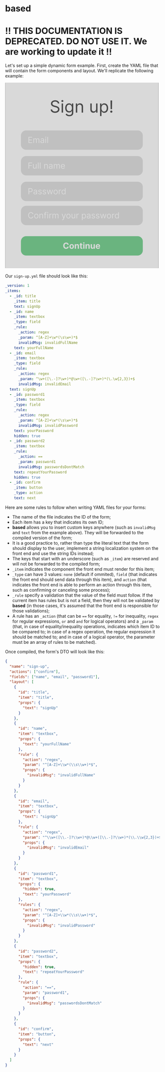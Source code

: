 # based

# ‼️ **THIS DOCUMENTATION IS DEPRECATED. DO NOT USE IT.** We are working to update it ‼️

Let's set up a simple dynamic form example.
First, create the YAML file that will contain the form components and layout. We'll replicate the following example:

![(Text) Sign up!, (Text input) Your name, (Text input) Your email address, (Check box) I agree with the Terms and conditions, (Button) Next](/readme_example.png?raw=true)

Our `sign-up.yml` file should look like this:

```yml
_version: 1
_items:
  - _id: title
    _item: title
    text: signUp
  - _id: name
    _item: textbox
    _type: field
    _rule:
      _action: regex
      _param: ^[A-Z]+\w*(\s\w+)*$
      invalidMsg: invalidFullName
    text: yourFullName
  - _id: email
    _item: textbox
    _type: field
    _rule:
      _action: regex
      _param: ^\w+([\.-]?\w+)*@\w+([\.-]?\w+)*(\.\w{2,3})+$
      invalidMsg: invalidEmail
  text: signUp
  - _id: password1
    _item: textbox
    _type: field
    _rule:
      _action: regex
      _param: ^[A-Z]+\w*(\s\w+)*$
      invalidMsg: invalidPassword
    text: yourPassword
    hidden: true
  - _id: password2
    _item: textbox
    _rule:
      _action: ==
      _param: password1
      invalidMsg: passwordsDontMatch
    text: repeatYourPassword
    hidden: true
  - _id: confirm
    _item: button
    _type: action
    text: next
```

Here are some rules to follow when writing YAML files for your forms:

- The name of the file indicates the ID of the form;
- Each item has a key that indicates its own ID;
- **based** allows you to insert custom keys anywhere (such as `invalidMsg` and `text` from the example above). They will be forwarded to the compiled version of the form;
- It is a good practice to, rather than type the literal text that the form should display to the user, implement a string localization system on the front end and use the string IDs instead;
- The keys that start with an underscore (such as `_item`) are reserved and will not be forwarded to the compiled form;
- `_item` indicates the component the front end must render for this item;
- `_type` can have 3 values: `none` (default if ommited), `field` (that indicates the front end should send data through this item), and `action` (that indicates the front end is able to perform an action through this item, such as confirming or canceling some process);
- `_rule` specify a validation that the value of the field must follow. If the current item has rules but is not a field, then they will not be validated by **based** (in those cases, it's assumed that the front end is responsible for those validations);
- A rule has an `_action` (that can be `==` for equality, `!=` for inequality, `regex` for regular expressions, `or` and `and` for logical operators) and a `_param` (that, in case of equality/inequality operations, indicates which item ID to be compared to; in case of a regex operation, the regular expression it should be matched to; and in case of a logical operator, the parameter must be an array of rules to be matched).

Once compiled, the form's DTO will look like this:

```json
{
  "name": "sign-up",
  "actions": ["confirm"],
  "fields": ["name", "email", "password1"],
  "layout": [
    {
      "id": "title",
      "item": "title",
      "props": {
        "text": "signUp"
      }
    },
    {
      "id": "name",
      "item": "textbox",
      "props": {
        "text": "yourFullName"
      },
      "rule": {
        "action": "regex",
        "param": "^[A-Z]+\\w*(\\s\\w+)*$",
        "props": {
          "invalidMsg": "invalidFullName"
        }
      }
    },
    {
      "id": "email",
      "item": "textbox",
      "props": {
        "text": "signUp"
      },
      "rule": {
        "action": "regex",
        "param": "^\\w+([\\.-]?\\w+)*@\\w+([\\.-]?\\w+)*(\\.\\w{2,3})+$",
        "props": {
          "invalidMsg": "invalidEmail"
        }
      }
    },
    {
      "id": "password1",
      "item": "textbox",
      "props": {
        "hidden": true,
        "text": "yourPassword"
      },
      "rules": {
        "action": "regex",
        "param": "^[A-Z]+\\w*(\\s\\w+)*$",
        "props": {
          "invalidMsg": "invalidPassword"
        }
      }
    },
    {
      "id": "password2",
      "item": "textbox",
      "props": {
        "hidden": true,
        "text": "repeatYourPassword"
      },
      "rule": {
        "action": "==",
        "param": "password1",
        "props": {
          "invalidMsg": "passwordsDontMatch"
        }
      }
    },
    {
      "id": "confirm",
      "item": "button",
      "props": {
        "text": "next"
      }
    }
  ]
}
```
